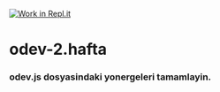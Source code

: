 [![Work in Repl.it](https://classroom.github.com/assets/work-in-replit-14baed9a392b3a25080506f3b7b6d57f295ec2978f6f33ec97e36a161684cbe9.svg)](https://classroom.github.com/online_ide?assignment_repo_id=3792855&assignment_repo_type=AssignmentRepo)
# odev-2.hafta
### odev.js dosyasindaki yonergeleri tamamlayin.
